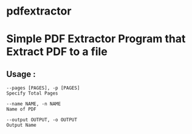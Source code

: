 # pdfextractor
# Simple PDF Extractor Program that Extract PDF to a file

## Usage :   
  ```
  --pages [PAGES], -p [PAGES]
  Specify Total Pages
  
  --name NAME, -n NAME  
  Name of PDF
  
  --output OUTPUT, -o OUTPUT
  Output Name
  ```
